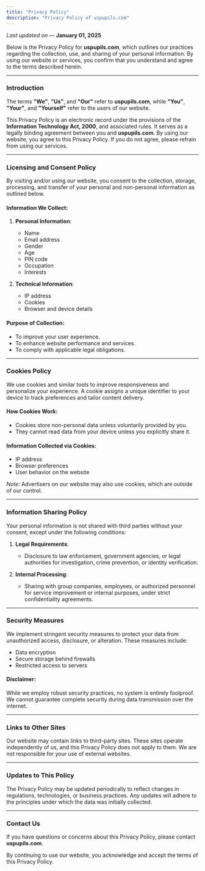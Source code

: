 ```yaml
---
title: "Privacy Policy"
description: "Privacy Policy of uspupils.com"
---
```


*Last updated on* — **January 01, 2025**

Below is the Privacy Policy for **uspupils.com**, which outlines our practices regarding the collection, use, and sharing of your personal information. By using our website or services, you confirm that you understand and agree to the terms described herein.

---

### Introduction

The terms **"We"**, **"Us"**, and **"Our"** refer to **uspupils.com**, while **"You"**, **"Your"**, and **"Yourself"** refer to the users of our website.

This Privacy Policy is an electronic record under the provisions of the **Information Technology Act, 2000**, and associated rules. It serves as a legally binding agreement between you and **uspupils.com**. By using our website, you agree to this Privacy Policy. If you do not agree, please refrain from using our services.

---

### Licensing and Consent Policy

By visiting and/or using our website, you consent to the collection, storage, processing, and transfer of your personal and non-personal information as outlined below.

#### Information We Collect:

1. **Personal Information**:
   - Name
   - Email address
   - Gender
   - Age
   - PIN code
   - Occupation
   - Interests

2. **Technical Information**:
   - IP address
   - Cookies
   - Browser and device details

#### Purpose of Collection:
- To improve your user experience.
- To enhance website performance and services.
- To comply with applicable legal obligations.

---

### Cookies Policy

We use cookies and similar tools to improve responsiveness and personalize your experience. A cookie assigns a unique identifier to your device to track preferences and tailor content delivery. 

#### How Cookies Work:
- Cookies store non-personal data unless voluntarily provided by you.
- They cannot read data from your device unless you explicitly share it.

#### Information Collected via Cookies:
- IP address
- Browser preferences
- User behavior on the website

*Note:* Advertisers on our website may also use cookies, which are outside of our control.

---

### Information Sharing Policy

Your personal information is not shared with third parties without your consent, except under the following conditions:

1. **Legal Requirements**:
   - Disclosure to law enforcement, government agencies, or legal authorities for investigation, crime prevention, or identity verification.

2. **Internal Processing**:
   - Sharing with group companies, employees, or authorized personnel for service improvement or internal purposes, under strict confidentiality agreements.

---

### Security Measures

We implement stringent security measures to protect your data from unauthorized access, disclosure, or alteration. These measures include:
- Data encryption
- Secure storage behind firewalls
- Restricted access to servers

#### Disclaimer:
While we employ robust security practices, no system is entirely foolproof. We cannot guarantee complete security during data transmission over the internet.

---

### Links to Other Sites

Our website may contain links to third-party sites. These sites operate independently of us, and this Privacy Policy does not apply to them. We are not responsible for your use of external websites.

---

### Updates to This Policy

The Privacy Policy may be updated periodically to reflect changes in regulations, technologies, or business practices. Any updates will adhere to the principles under which the data was initially collected.

---

### Contact Us

If you have questions or concerns about this Privacy Policy, please contact **uspupils.com**.

By continuing to use our website, you acknowledge and accept the terms of this Privacy Policy.